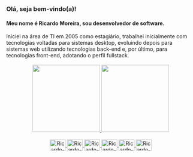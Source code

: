 ### Olá, seja bem-vindo(a)!

<h4>Meu nome é Ricardo Moreira, sou desenvolvedor de software.</h4> 

<div align="justifiy">
  Iniciei na área de TI em 2005 como estagiário, trabalhei inicialmente com tecnologias voltadas para sistemas desktop, evoluindo depois para sistemas web utilizando tecnologias back-end e, por último, para tecnologias front-end, adotando o perfil fullstack.
</div><br>

<div align="center">
  <a href="https://github.com/rgusto">
  <img height="180em" src="https://github-readme-stats.vercel.app/api?username=rgusto&show_icons=true&theme=discord_old_blurple&include_all_commits=true&count_private=true&locale=pt-br"/>
  <img height="180em" src="https://github-readme-stats.vercel.app/api/top-langs/?username=rgusto&layout=compact&langs_count=8&theme=discord_old_blurple&count_private=true&locale=pt-br"/>
</div>
  
<div align="center"><br>
  <img align="center" alt="Ricardo-Java" height="30" width="42" src="https://cdn.jsdelivr.net/gh/devicons/devicon/icons/java/java-plain.svg">
  <img align="center" alt="Ricardo-PHP" height="30" width="42" src="https://cdn.jsdelivr.net/gh/devicons/devicon/icons/php/php-plain.svg">
  <img align="center" alt="Ricardo-Kotlin" height="30" width="42" src="https://cdn.jsdelivr.net/gh/devicons/devicon/icons/kotlin/kotlin-original.svg" >
  <img align="center" alt="Ricardo-JS" height="30" width="42" src="https://cdn.jsdelivr.net/gh/devicons/devicon/icons/javascript/javascript-plain.svg">   
  <img align="center" alt="Ricardo-TS" height="30" width="42" src="https://cdn.jsdelivr.net/gh/devicons/devicon/icons/typescript/typescript-original.svg">
  <img align="center" alt="Ricardo-Angular" height="30" width="42" src="https://cdn.jsdelivr.net/gh/devicons/devicon/icons/angularjs/angularjs-original.svg">
</div>

